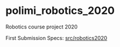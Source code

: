 # polimi_robotics_2020
Robotics course project 2020

First Submission Specs: [src/robotics2020](src/robotics2020/)
